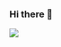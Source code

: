 ### Hi there 👋

<img align="center" src="https://github-stats-snowy.vercel.app/api?username=haydencarlson&theme=ayu-mirage" />
